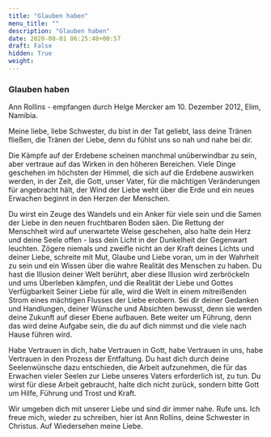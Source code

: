 ```yaml
---
title: "Glauben haben"
menu_title: ""
description: "Glauben haben"
date: 2020-08-01 06:25:48+00:57
draft: False
hidden: True
weight:
---
```

### Glauben haben

Ann Rollins - empfangen durch Helge Mercker am 10. Dezember 2012, Elim, Namibia.

Meine liebe, liebe Schwester, du bist in der Tat geliebt, lass deine Tränen fließen, die Tränen der Liebe, denn du fühlst uns so nah und nahe bei dir.

Die Kämpfe auf der Erdebene scheinen manchmal unüberwindbar zu sein, aber vertraue auf das Wirken in den höheren Bereichen. Viele Dinge geschehen im höchsten der Himmel, die sich auf die Erdebene auswirken werden, in der Zeit, die Gott, unser Vater, für die mächtigen Veränderungen für angebracht hält, der Wind der Liebe weht über die Erde und ein neues Erwachen beginnt in den Herzen der Menschen.  

Du wirst ein Zeuge des Wandels und ein Anker für viele sein und die Samen der Liebe in den neuen fruchtbaren Boden säen. Die Rettung der Menschheit wird auf unerwartete Weise geschehen, also halte dein Herz und deine Seele offen - lass dein Licht in der Dunkelheit der Gegenwart leuchten. Zögere niemals und zweifle nicht an der Kraft deines Lichts und deiner Liebe, schreite mit Mut, Glaube und Liebe voran, um in der Wahrheit zu sein und ein Wissen über die wahre Realität des Menschen zu haben. Du hast die Illusion deiner Welt berührt, aber diese Illusion wird zerbröckeln und ums Überleben kämpfen, und die Realität der Liebe und Gottes Verfügbarkeit Seiner Liebe für alle, wird die Welt in einem mitreißenden Strom eines mächtigen Flusses der Liebe erobern. Sei dir deiner Gedanken und Handlungen, deiner Wünsche und Absichten bewusst, denn sie werden deine Zukunft auf dieser Ebene aufbauen. Bete weiter um Führung, denn das wird deine Aufgabe sein, die du auf dich nimmst und die viele nach Hause führen wird.

Habe Vertrauen in dich, habe Vertrauen in Gott, habe Vertrauen in uns, habe Vertrauen in den Prozess der Entfaltung. Du hast dich durch deine Seelenwünsche dazu entschieden, die Arbeit aufzunehmen, die für das Erwachen vieler Seelen zur Liebe unseres Vaters erforderlich ist, zu tun. Du wirst für diese Arbeit gebraucht, halte dich nicht zurück, sondern bitte Gott um Hilfe, Führung und Trost und Kraft.  

Wir umgeben dich mit unserer Liebe und sind dir immer nahe. Rufe uns. Ich freue mich, wieder zu schreiben, hier ist Ann Rollins, deine Schwester in Christus. Auf Wiedersehen meine Liebe.
